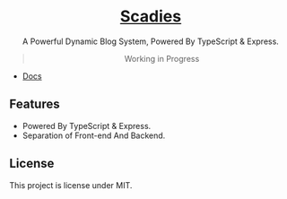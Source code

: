 <h1 align="center">
<a href="https://scadies.js.org/">Scadies</a>
</h1>

<p align="center">
A Powerful Dynamic Blog System, Powered By TypeScript & Express.
</p>

<blockquote align="center">
Working in Progress
</blockquote>

-  [Docs](https://scadies.js.org)

## Features

- Powered By TypeScript & Express.
- Separation of Front-end And Backend.

## License

This project is license under MIT.
